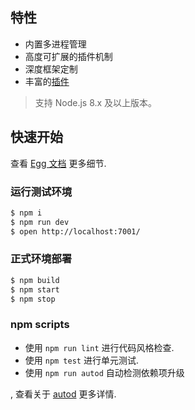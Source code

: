 ## 特性

- 内置多进程管理
- 高度可扩展的插件机制
- 深度框架定制
- 丰富的[插件](https://github.com/search?q=topic%3Aegg-plugin&type=Repositories)

> 支持 Node.js 8.x 及以上版本。

## 快速开始

<!-- add docs here for user -->

查看 [Egg 文档][egg] 更多细节.

### 运行测试环境

```bash
$ npm i
$ npm run dev
$ open http://localhost:7001/
```

### 正式环境部署

```bash
$ npm build
$ npm start
$ npm stop
```

### npm scripts

- 使用 `npm run lint` 进行代码风格检查.
- 使用 `npm test` 进行单元测试.
- 使用 `npm run autod` 自动检测依赖项升级
                     
, 查看关于 [autod](https://www.npmjs.com/package/autod) 更多详情.


[egg]: https://eggjs.org
